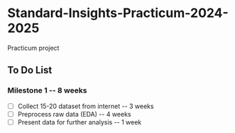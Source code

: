# Standard-Insights-Practicum-2024-2025
Practicum project

## To Do List

### Milestone 1 -- 8 weeks
- [ ] Collect 15-20 dataset from internet -- 3 weeks
- [ ] Preprocess raw data (EDA) -- 4 weeks
- [ ] Present data for further analysis -- 1 week
